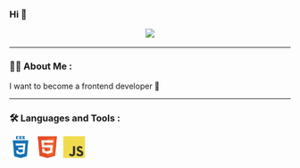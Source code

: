 ### Hi  👋

<div id="header" align="center">
  <img src="https://media.giphy.com/media/v1.Y2lkPTc5MGI3NjExYzkxMzQxYjE4YmExNjYzMzljZGNlZGY4Y2I1NzJkZmY3NGY2NGUyNiZjdD1n/SWoSkN6DxTszqIKEqv/giphy.gif" width="600"/>
</div>

---


### :woman_technologist: About Me :
I want to become a frontend developer :moyai:

---

### :hammer_and_wrench: Languages and Tools :
<div>
  <img src="https://github.com/devicons/devicon/blob/master/icons/css3/css3-plain-wordmark.svg"  title="CSS3" alt="CSS" width="40" height="40"/>&nbsp;
  <img src="https://github.com/devicons/devicon/blob/master/icons/html5/html5-original.svg" title="HTML5" alt="HTML" width="40" height="40"/>&nbsp;
  <img src="https://github.com/devicons/devicon/blob/master/icons/javascript/javascript-original.svg" title="JavaScript" alt="JavaScript" width="40" height="40"/>&nbsp;
</div>
<!--
**ZdorovTanya/ZdorovTanya** is a ✨ _special_ ✨ repository because its `README.md` (this file) appears on your GitHub profile.

Here are some ideas to get you started:

- 🔭 I’m currently working on ...
- 🌱 I’m currently learning ...
- 👯 I’m looking to collaborate on ...
- 🤔 I’m looking for help with ...
- 💬 Ask me about ...
- 📫 How to reach me: ...
- 😄 Pronouns: ...
- ⚡ Fun fact: ...
-->
